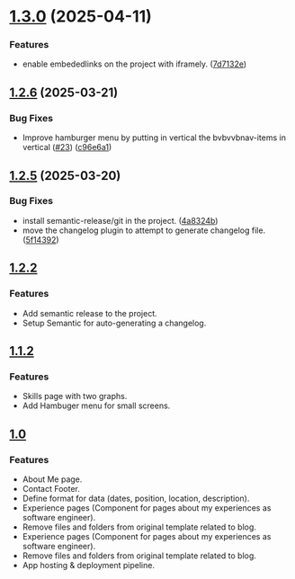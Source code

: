# [1.3.0](https://github.com/franciscosuca/onlineCv/compare/v1.2.6...v1.3.0) (2025-04-11)


### Features

* enable embededlinks on the project with iframely. ([7d7132e](https://github.com/franciscosuca/onlineCv/commit/7d7132e52607f775d26c8089772f97c3b16a1fea))

## [1.2.6](https://github.com/franciscosuca/onlineCv/compare/v1.2.5...v1.2.6) (2025-03-21)


### Bug Fixes

* Improve hamburger menu by putting in vertical the  bvbvvbnav-items in vertical ([#23](https://github.com/franciscosuca/onlineCv/issues/23)) ([c96e6a1](https://github.com/franciscosuca/onlineCv/commit/c96e6a1c2980fdbde3ecfe214a1915d66dfc5f4c))

## [1.2.5](https://github.com/franciscosuca/onlineCv/compare/v1.2.4...v1.2.5) (2025-03-20)


### Bug Fixes

* install semantic-release/git in the project. ([4a8324b](https://github.com/franciscosuca/onlineCv/commit/4a8324befc138627e5a305a3c8549c47a537426f))
* move the changelog plugin to attempt to generate changelog file. ([5f14392](https://github.com/franciscosuca/onlineCv/commit/5f14392b6fa3df44d41c569e93b64a78de2856fa))

## [1.2.2](https://github.com/franciscosuca/onlineCv/releases/tag/v1.2.2)


### Features 

* Add semantic release to the project.
* Setup Semantic for auto-generating a changelog.

## [1.1.2](https://github.com/franciscosuca/onlineCv/releases/tag/v1.1.2)


### Features

* Skills page with two graphs.
* Add Hambuger menu for small screens.

## [1.0](https://github.com/franciscosuca/onlineCv/releases/tag/v1.0)


### Features

* About Me page.
* Contact Footer.
* Define format for data (dates, position, location, description).
* Experience pages (Component for pages about my experiences as software engineer).
* Remove files and folders from original template related to blog.
* Experience pages (Component for pages about my experiences as software engineer).
* Remove files and folders from original template related to blog.
* App hosting & deployment pipeline.
